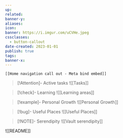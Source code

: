 ```yaml
---
up: 
related: 
banner-y: 
aliases: 
icon: 
banner: https://i.imgur.com/uCVHe.jpeg
cssclasses:
  - button-callout
date-created: 2023-01-01
publish: true
tags: 
banner-x:
---
```


```meta-bind-embed
[[Home navigation call out - Meta bind embed]]
```

> [!Attention]- Active tasks
> ![[Tasks]]

> [!check]- Learning
> ![[Learning areas]]
 
> [!example]- Personal Growth
> ![[Personal Growth]]

> [!bug]- Useful Places
> ![[Useful Places]]

> [!NOTE]- Serendipity 
> ![[Vault serendipity]]


![[README]]